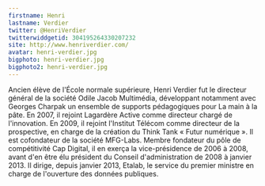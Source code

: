 ```yaml
---
firstname: Henri 
lastname: Verdier
twitter: @HenriVerdier
twitterwiddgetid: 304195264330207232
site: http://www.henriverdier.com/
avatar: henri-verdier.jpg
bigphoto: henri-verdier.jpg
bigphoto2: henri-verdier.jpg
---
```


Ancien élève de l'École normale supérieure, Henri Verdier fut le directeur général de la société Odile Jacob Multimédia, développant notamment avec Georges Charpak un ensemble de supports pédagogiques pour La main à la pâte. En 2007, il rejoint Lagardère Active comme directeur chargé de l'innovation. En 2009, il rejoint l'Institut Télécom comme directeur de la prospective, en charge de la création du Think Tank « Futur numérique ». Il est cofondateur de la société MFG-Labs.
Membre fondateur du pôle de compétitivité Cap Digital, il en exerça la vice-présidence de 2006 à 2008, avant d'en être élu président du Conseil d'administration de 2008 à janvier 2013.
Il dirige, depuis janvier 2013, Etalab, le service du premier ministre en charge de l'ouverture des données publiques.


